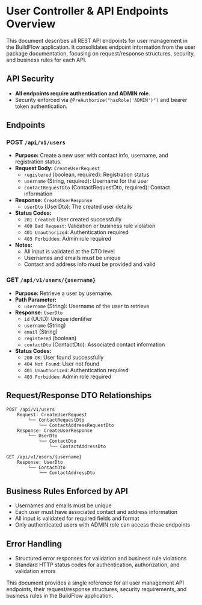 # User Controller & API Endpoints Overview

This document describes all REST API endpoints for user management in the BuildFlow application. It consolidates endpoint information from the user package documentation, focusing on request/response structures, security, and business rules for each API.

## API Security
- **All endpoints require authentication and ADMIN role.**
- Security enforced via `@PreAuthorize("hasRole('ADMIN')")` and bearer token authentication.

## Endpoints

### POST `/api/v1/users`
- **Purpose:** Create a new user with contact info, username, and registration status.
- **Request Body:** `CreateUserRequest`
    - `registered` (boolean, required): Registration status
    - `username` (String, required): Username for the user
    - `contactRequestDto` (ContactRequestDto, required): Contact information
- **Response:** `CreateUserResponse`
    - `userDto` (UserDto): The created user details
- **Status Codes:**
    - `201 Created`: User created successfully
    - `400 Bad Request`: Validation or business rule violation
    - `401 Unauthorized`: Authentication required
    - `403 Forbidden`: Admin role required
- **Notes:**
    - All input is validated at the DTO level
    - Usernames and emails must be unique
    - Contact and address info must be provided and valid

### GET `/api/v1/users/{username}`
- **Purpose:** Retrieve a user by username.
- **Path Parameter:**
    - `username` (String): Username of the user to retrieve
- **Response:** `UserDto`
    - `id` (UUID): Unique identifier
    - `username` (String)
    - `email` (String)
    - `registered` (boolean)
    - `contactDto` (ContactDto): Associated contact information
- **Status Codes:**
    - `200 OK`: User found successfully
    - `404 Not Found`: User not found
    - `401 Unauthorized`: Authentication required
    - `403 Forbidden`: Admin role required

## Request/Response DTO Relationships

```
POST /api/v1/users
    Request: CreateUserRequest
        └── ContactRequestDto
            └── ContactAddressRequestDto
    Response: CreateUserResponse
        └── UserDto
            └── ContactDto
                └── ContactAddressDto

GET /api/v1/users/{username}
    Response: UserDto
        └── ContactDto
            └── ContactAddressDto
```

## Business Rules Enforced by API
- Usernames and emails must be unique
- Each user must have associated contact and address information
- All input is validated for required fields and format
- Only authenticated users with ADMIN role can access these endpoints

## Error Handling
- Structured error responses for validation and business rule violations
- Standard HTTP status codes for authentication, authorization, and validation errors

This document provides a single reference for all user management API endpoints, their request/response structures, security requirements, and business rules in the BuildFlow application.

